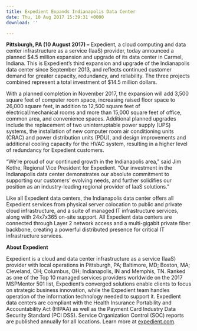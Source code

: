 ```yaml
---
title: Expedient Expands Indianapolis Data Center
date: Thu, 10 Aug 2017 15:39:31 +0000
download: ''

---
```

**Pittsburgh, PA (10 August 2017) –** Expedient, a cloud computing and data center infrastructure as a service (IaaS) provider, today announced a planned $4.5 million expansion and upgrade of its data center in Carmel, Indiana. This is Expedient’s third expansion and upgrade of the Indianapolis data center since September 2013, and reflects continued customer demand for greater capacity, redundancy, and reliability. The three projects combined represent a total investment of $14.5 million dollars. 

With a planned completion in November 2017, the expansion will add 3,500 square feet of computer room space, increasing raised floor space to 26,000 square feet, in addition to 12,500 square feet of electrical/mechanical rooms and more than 15,000 square feet of office, common area, and convenience spaces. Additional planned upgrades include the replacement of two uninterruptable power supply (UPS) systems, the installation of new computer room air conditioning units (CRAC) and power distribution units (PDU), and design improvements and additional cooling capacity for the HVAC system, resulting in a higher level of redundancy for Expedient customers. 

“We’re proud of our continued growth in the Indianapolis area,” said Jim Kothe, Regional Vice President for Expedient. “Our investment in the Indianapolis data center demonstrates our absolute commitment to supporting our customers’ evolving needs, and further solidifies our position as an industry-leading regional provider of IaaS solutions.” 

Like all Expedient data centers, the Indianapolis data center offers all Expedient services from physical server colocation to public and private cloud infrastructure, and a suite of managed IT infrastructure services, along with 24x7x365 on-site support. All Expedient data centers are connected through Layer 2 network access and a multi-gigabit private fiber backbone, creating a powerful distributed presence for critical IT infrastructure services. 

**About Expedient** 

Expedient is a cloud and data center infrastructure as a service (IaaS) provider with local operations in Pittsburgh, PA; Baltimore, MD; Boston, MA; Cleveland, OH; Columbus, OH; Indianapolis, IN and Memphis, TN. Ranked as one of the Top 10 managed services providers worldwide on the 2017 MSPMentor 501 list, Expedient’s converged solutions enable clients to focus on strategic business innovation, while the Expedient team handles operation of the information technology needed to support it. Expedient data centers are compliant with the Health Insurance Portability and Accountability Act (HIPAA) as well as the Payment Card Industry Data Security Standard (PCI DSS). Service Organization Control (SOC) reports are published annually for all locations. Learn more at [expedient.com](https://www.expedient.com/).